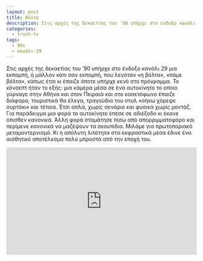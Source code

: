 ```yaml
---
layout: post
title: Βόλτα
description: Στις αρχές της δεκαετίας του ‘90 υπήρχε στο ένδοξο κανάλι 29 μια εκπομπή, ή μάλλον κάτι σαν εκπομπή, που λεγόταν «η βόλτα».
categories:
  - trash-tv
tags: 
  - 90s
  - κανάλι-29
---
```


Στις αρχές της δεκαετίας του ’90 υπήρχε στο ένδοξο κανάλι 29 μια εκπομπή, ή μάλλον κάτι σαν εκπομπή, που λεγόταν «η βόλτα», «πάμε βόλτα», κάπως έτσι κι έπαιζε όποτε υπήρχε κενό στο πρόγραμμα. Το κόνσεπτ ήταν το εξής: μια κάμερα μέσα σε ένα αυτοκίνητο το οποίο γύρναγε στην Αθήνα και στον Πειραιά και στο κασετόφωνο έπαιζε διάφορα, τουριστικά θα έλεγα, τραγούδια του στυλ «σήκω χόρεψε συρτάκι» και τέτοια. Έτσι απλά, χωρίς σενάριο και φυσικά χωρίς μοντάζ. Για παράδειγμα μια φορά το αυτοκίνητο έπεσε σε αδιέξοδο κι έκανε όπισθεν κανονικά. Άλλη φορά σταμάτησε πίσω από απορριμματοφόρο και περίμενε κανονικά να μαζέψουν τα σκουπίδια. Μιλάμε για πρωτοποριακό μεταμοντερνισμό. Κι η απόλυτη λιτότητα στα εκφραστικά μέσα έδινε ένα αισθητικό αποτέλεσμα πολύ μπροστά από την εποχή του.

<div class="yt-video" style="position:relative;height:0;padding-bottom:56.25%"><iframe src="https://www.youtube.com/embed/iTbIY62uQd0" width="640" height="360" frameborder="0" style="position:absolute;width:100%;height:100%;left:0" allowfullscreen></iframe></div>